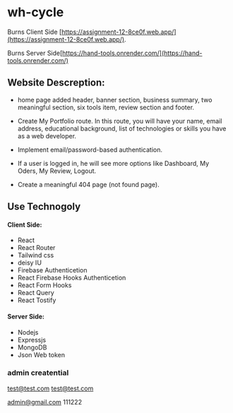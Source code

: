 # wh-cycle

Burns Client Side [https://assignment-12-8ce0f.web.app/](https://assignment-12-8ce0f.web.app/).

Burns Server Side[https://hand-tools.onrender.com/](https://hand-tools.onrender.com/)

## Website Descreption:

- home page added header, banner section, business summary, two meaningful section, six tools item, review section and footer.
- Create My Portfolio route. In this route, you will have your name, email address, educational background, list of technologies or skills you have as a web developer.
- Implement email/password-based authentication.
- If a user is logged in, he will see more options like Dashboard, My Oders, My Review, Logout.

- Create a meaningful 404 page (not found page).

## Use Technogoly

#### Client Side:

- React
- React Router
- Tailwind css
- deisy IU
- Firebase Authenticetion
- React Firebase Hooks Authenticetion
- React Form Hooks
- React Query
- React Tostify

#### Server Side:

- Nodejs
- Expressjs
- MongoDB
- Json Web token

### admin creatential

test@test.com
test@test.com

admin@gmail.com
111222
